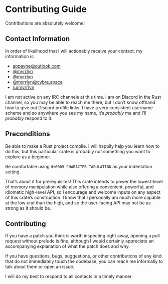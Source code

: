 # Contributing Guide

Contributions are absolutely welcome!

## Contact Information

In order of likelihood that I will actionably receive your contact, my
information is:

- [appayne@outlook.com](mailto:appayne@outlook.com)
- [@myrrlyn](//github.com/myrrlyn)
- [@myrrlyn](//twitter.com/myrrlyn)
- [@myrrlyn@cybre.space](//cybre.space/myrrlyn)
- [/u/myrrlyn](//reddit.com/u/myrrlyn)

I am not active on any IRC channels at this time. I am on Discord in the Rust
channel, so you may be able to reach me there, but I don’t know offhand how to
give out Discord profile links. I have a very consistent username scheme and so
anywhere you see my name, it’s *probably* me and I’ll *probably* respond to it.

## Preconditions

Be able to make a Rust project compile. I will happily help you learn how to do
this, but this particular crate is probably not something you want to explore as
a beginner.

Be comfortable using `U+0009 CHARACTER TABULATION` as your indentation setting.

That’s about it for prerequisites! This crate intends to power the lowest-level
of memory manipulation while also offering a convenient, powerful, and idiomatic
high-level API, so I encourage and welcome inputs on any aspect of this crate’s
construction. I know that I personally am much more capable at the low end than
the high, and so the user-facing API may not be as strong as it should be.

## Contributing

If you have a patch you think is worth inspecting right away, opening a pull
request without prelude is fine, although I would certainly appreciate an
accompanying explanation of what the patch does and why.

If you have questions, bugs, suggestions, or other contributions of any kind
that do not immediately touch the codebase, you can reach me informally to talk
about them or open an issue.

I will do my best to respond to all contacts in a timely manner.
